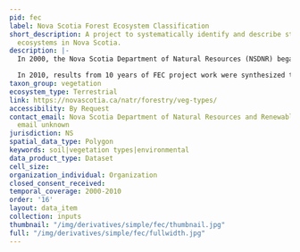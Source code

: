 ```yaml
---
pid: fec
label: Nova Scotia Forest Ecosystem Classification
short_description: A project to systematically identify and describe stand-level forest
  ecosystems in Nova Scotia.
description: |-
  In 2000, the Nova Scotia Department of Natural Resources (NSDNR) began a long-term project to systematically identify and describe stand-level forest ecosystems in Nova Scotia - known as the Forest Ecosystem Classification (FEC) project. To date, over 1,500 FEC plots have been assessed throughout the province using a detailed sampling and assessment protocol (Keys et al. 2007). This has resulted in several publications describing regional forest vegetation types, soil types and ecosites (Keys et al. 2003; Neily et al. 2006, 2007; Keys 2007).

  In 2010, results from 10 years of FEC project work were synthesized to produce a comprehensive provincial FEC guide which is presented in three documents: Forest Ecosystem Classification for Nova Scotia: Part I Vegetation Types (2010); Part II Soil Types (2010); and Part III Ecosites (2010). This three-part guide builds upon, but also supersedes, all earlier FEC publications.
taxon_group: vegetation
ecosystem_type: Terrestrial
link: https://novascotia.ca/natr/forestry/veg-types/
accessibility: By Request
contact_email: Nova Scotia Department of Natural Resources and Renewables, contact
  email unknown
jurisdiction: NS
spatial_data_type: Polygon
keywords: soil|vegetation types|environmental
data_product_type: Dataset
cell_size: 
organization_individual: Organization
closed_consent_received: 
temporal_coverage: 2000-2010
order: '16'
layout: data_item
collection: inputs
thumbnail: "/img/derivatives/simple/fec/thumbnail.jpg"
full: "/img/derivatives/simple/fec/fullwidth.jpg"
---
```

